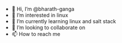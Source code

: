 - 👋 Hi, I’m @bharath-ganga
- 👀 I’m interested in linux
- 🌱 I’m currently learning linux and salt stack
- 💞️ I’m looking to collaborate on 
- 📫 How to reach me 

<!---
bharath-ganga/bharath-ganga is a ✨ special ✨ repository because its `README.md` (this file) appears on your GitHub profile.
You can click the Preview link to take a look at your changes.
--->

